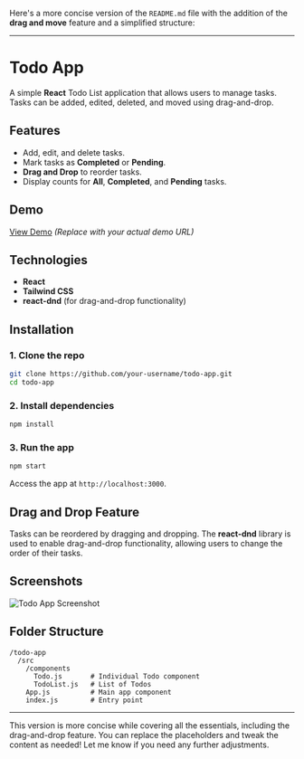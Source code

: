 Here's a more concise version of the `README.md` file with the addition of the **drag and move** feature and a simplified structure:

---

# Todo App

A simple **React** Todo List application that allows users to manage tasks. Tasks can be added, edited, deleted, and moved using drag-and-drop.

## Features

- Add, edit, and delete tasks.
- Mark tasks as **Completed** or **Pending**.
- **Drag and Drop** to reorder tasks.
- Display counts for **All**, **Completed**, and **Pending** tasks.

## Demo

[View Demo](#) *(Replace with your actual demo URL)*

## Technologies

- **React**
- **Tailwind CSS**
- **react-dnd** (for drag-and-drop functionality)

## Installation

### 1. Clone the repo

```bash
git clone https://github.com/your-username/todo-app.git
cd todo-app
```

### 2. Install dependencies

```bash
npm install
```

### 3. Run the app

```bash
npm start
```

Access the app at `http://localhost:3000`.

## Drag and Drop Feature

Tasks can be reordered by dragging and dropping. The **react-dnd** library is used to enable drag-and-drop functionality, allowing users to change the order of their tasks.

## Screenshots

![Todo App Screenshot](https://via.placeholder.com/600x400?text=Todo+App+Screenshot)

## Folder Structure

```
/todo-app
  /src
    /components
      Todo.js       # Individual Todo component
      TodoList.js   # List of Todos
    App.js          # Main app component
    index.js        # Entry point
```

---

This version is more concise while covering all the essentials, including the drag-and-drop feature. You can replace the placeholders and tweak the content as needed! Let me know if you need any further adjustments.
